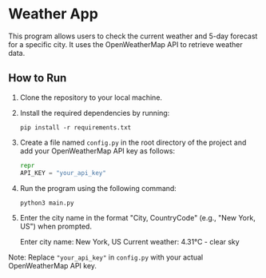 # Weather App

This program allows users to check the current weather and 5-day forecast for a specific city. It uses the OpenWeatherMap API to retrieve weather data.

## How to Run

1. Clone the repository to your local machine.
2. Install the required dependencies by running:

    ```
    pip install -r requirements.txt
    ```

3. Create a file named `config.py` in the root directory of the project and add your OpenWeatherMap API key as follows:
   
    ```python
    repr
    API_KEY = "your_api_key"
    ```

5. Run the program using the following command:

    ```
    python3 main.py
    ```

6. Enter the city name in the format "City, CountryCode" (e.g., "New York, US") when prompted.

    Enter city name: New York, US
    Current weather: 4.31°C - clear sky

Note: Replace `"your_api_key"` in `config.py` with your actual OpenWeatherMap API key.
